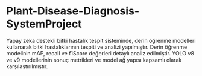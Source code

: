 # Plant-Disease-Diagnosis-SystemProject
Yapay zeka destekli bitki hastalık tespit sisteminde, derin öğrenme modelleri kullanarak bitki hastalıklarının tespiti ve analizi yapılmıştır. Derin öğrenme modelinin mAP, recall ve f1Score değerleri detaylı analiz edilmiştir. YOLO v8 ve v9 modellerinin sonuç metrikleri ve model ağ yapısı kapsamlı olarak karşılaştırılmıştır.   
